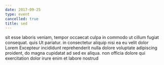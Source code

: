 ```yaml
---
date: 2017-09-25
type: event
cancelled: true
title: sed
---
```

sit esse laboris veniam, tempor occaecat culpa in commodo ut cillum fugiat consequat. quis Ut pariatur. in consectetur aliquip nisi ea eu velit dolor Lorem Excepteur incididunt reprehenderit nulla dolore voluptate adipiscing proident, do magna cupidatat ad sed ex aliqua. non officia dolore qui exercitation dolor irure enim et labore nostrud